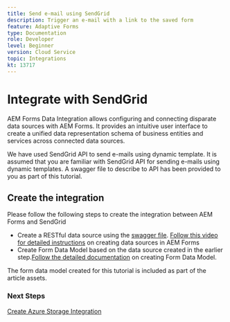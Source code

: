 ```yaml
---
title: Send e-mail using SendGrid
description: Trigger an e-mail with a link to the saved form
feature: Adaptive Forms
type: Documentation
role: Developer
level: Beginner
version: Cloud Service
topic: Integrations
kt: 13717
---
```

# Integrate with SendGrid

AEM Forms Data Integration allows configuring and connecting disparate data sources with AEM Forms. It provides an intuitive user interface to create a unified data representation schema of business entities and services across connected data sources.

We have used SendGrid API to send e-mails using dynamic template. It is assumed that you are familiar with SendGrid API for sending e-mails using dynamic templates. A swagger file to describe to API has been provided to you as part of this tutorial.

## Create the integration

Please follow the following steps to create the integration between AEM Forms and SendGrid

* Create a RESTful data source using the [swagger file](./assets/SendGridWithDynamicTemplate.yaml). [Follow this video for  detailed instructions](https://experienceleague.adobe.com/docs/experience-manager-learn/forms/ic-web-channel-tutorial/parttwo.html) on creating data sources in AEM Forms
* Create Form Data Model based on the data source created in the earlier step.[Follow the detailed documentation](https://experienceleague.adobe.com/docs/experience-manager-cloud-service/content/forms/integrate/use-form-data-model/create-form-data-models.html) on creating Form Data Model.

The form data model created for this tutorial is included as part of the article assets.

### Next Steps

[Create Azure Storage Integration](./create-fdm.md)


